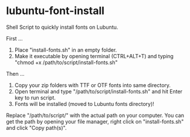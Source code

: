 # lubuntu-font-install
Shell Script to quickly install fonts on Lubuntu.


First ...

1. Place "install-fonts.sh" in an empty folder.
2. Make it executable by opening terminal (CTRL+ALT+T) and typing "chmod +x /path/to/script/install-fonts.sh"

Then ...

1. Copy your zip folders with TTF or OTF fonts into same directory.
2. Open terminal and type "/path/to/script/install-fonts.sh" and hit Enter key to run script.
3. Fonts will be installed (moved to Lubuntu fonts directory)!


Replace "/path/to/script/" with the actual path on your computer. You can get the path by opening your file manager, right click on "install-fonts.sh" and click "Copy path(s)".

